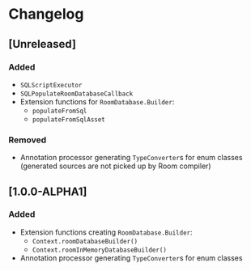 # Changelog

## [Unreleased]
### Added
- `SQLScriptExecutor`
- `SQLPopulateRoomDatabaseCallback`
- Extension functions for `RoomDatabase.Builder`:
  - `populateFromSql`
  - `populateFromSqlAsset`

### Removed
- Annotation processor generating `TypeConverter`s for enum classes
  (generated sources are not picked up by Room compiler)

## [1.0.0-ALPHA1]
### Added
- Extension functions creating `RoomDatabase.Builder`:
  - `Context.roomDatabaseBuilder()`
  - `Context.roomInMemoryDatabaseBuilder()`
- Annotation processor generating `TypeConverter`s for enum classes
